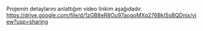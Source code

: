 Projemin detaylarını anlattığım video linkim aşağıdadır.
https://drive.google.com/file/d/1zGB8eR8Ou97aogoMXq276BkISsBQDnix/view?usp=sharing
